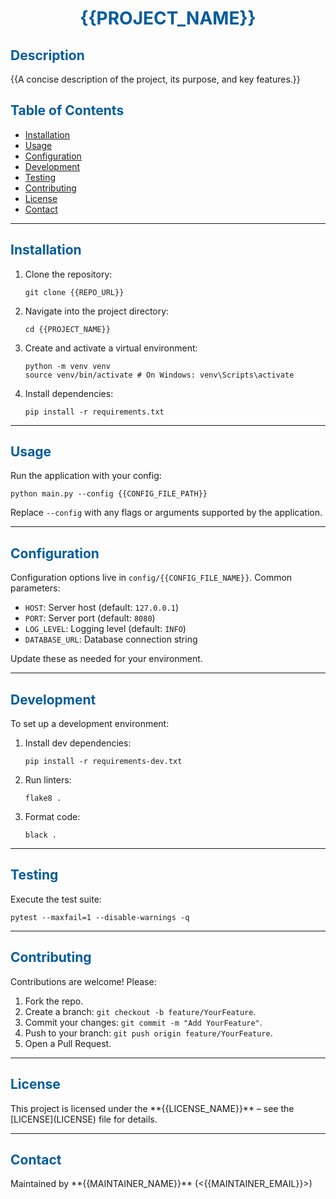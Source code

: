 <!--
  DoT Color Theme:
    • Primary:   #005C9C
    • Secondary: #FF671F
-->

<!-- Title -->
<h1 align="center">
  <span style="color:#005C9C">{{PROJECT_NAME}}</span>
</h1>

<!-- Description -->
<h2 style="color:#005C9C">Description</h2>
<p>
  {{A concise description of the project, its purpose, and key features.}}
</p>

<!-- Table of Contents -->
<h2 style="color:#005C9C">Table of Contents</h2>
<ul>
  <li><a href="#installation">Installation</a></li>
  <li><a href="#usage">Usage</a></li>
  <li><a href="#configuration">Configuration</a></li>
  <li><a href="#development">Development</a></li>
  <li><a href="#testing">Testing</a></li>
  <li><a href="#contributing">Contributing</a></li>
  <li><a href="#license">License</a></li>
  <li><a href="#contact">Contact</a></li>
</ul>

---

<h2 id="installation" style="color:#005C9C">Installation</h2>
<ol>
  <li>Clone the repository:
    <pre><code>git clone {{REPO_URL}}</code></pre>
  </li>
  <li>Navigate into the project directory:
    <pre><code>cd {{PROJECT_NAME}}</code></pre>
  </li>
  <li>Create and activate a virtual environment:
    <pre><code>python -m venv venv
source venv/bin/activate # On Windows: venv\Scripts\activate</code></pre>
  </li>
  <li>Install dependencies:
    <pre><code>pip install -r requirements.txt</code></pre>
  </li>
</ol>

---

<h2 id="usage" style="color:#005C9C">Usage</h2>
Run the application with your config:
<pre><code>python main.py --config {{CONFIG_FILE_PATH}}</code></pre>
<p>
Replace <code>--config</code> with any flags or arguments supported by the application.
</p>

---

<h2 id="configuration" style="color:#005C9C">Configuration</h2>
Configuration options live in <code>config/{{CONFIG_FILE_NAME}}</code>. Common parameters:
<ul>
  <li><code>HOST</code>: Server host (default: <code>127.0.0.1</code>)</li>
  <li><code>PORT</code>: Server port (default: <code>8080</code>)</li>
  <li><code>LOG_LEVEL</code>: Logging level (default: <code>INFO</code>)</li>
  <li><code>DATABASE_URL</code>: Database connection string</li>
</ul>
Update these as needed for your environment.

---

<h2 id="development" style="color:#005C9C">Development</h2>
To set up a development environment:
<ol>
  <li>Install dev dependencies:
    <pre><code>pip install -r requirements-dev.txt</code></pre>
  </li>
  <li>Run linters:
    <pre><code>flake8 .</code></pre>
  </li>
  <li>Format code:
    <pre><code>black .</code></pre>
  </li>
</ol>

---

<h2 id="testing" style="color:#005C9C">Testing</h2>
Execute the test suite:
<pre><code>pytest --maxfail=1 --disable-warnings -q</code></pre>

---

<h2 id="contributing" style="color:#005C9C">Contributing</h2>
Contributions are welcome! Please:
<ol>
  <li>Fork the repo.</li>
  <li>Create a branch: <code>git checkout -b feature/YourFeature</code>.</li>
  <li>Commit your changes: <code>git commit -m "Add YourFeature"</code>.</li>
  <li>Push to your branch: <code>git push origin feature/YourFeature</code>.</li>
  <li>Open a Pull Request.</li>
</ol>

---

<h2 id="license" style="color:#005C9C">License</h2>
This project is licensed under the **{{LICENSE_NAME}}** – see the [LICENSE](LICENSE) file for details.

---

<h2 id="contact" style="color:#005C9C">Contact</h2>
Maintained by **{{MAINTAINER_NAME}}** (<{{MAINTAINER_EMAIL}}>)
